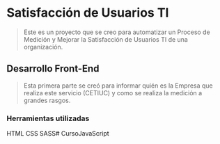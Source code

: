 # Satisfacción de Usuarios TI
> Este es un proyecto que se creo para automatizar un Proceso de Medición y Mejorar la Satisfacción de Usuarios TI de una organización. 
## Desarrollo Front-End
> Esta primera parte se creó para informar quién es la Empresa que realiza este servicio (CETIUC) y como se realiza la medición a grandes rasgos.
### Herramientas utilizadas
HTML
CSS
SASS# CursoJavaScript
